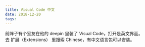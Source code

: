 ```yaml
---
title: Visual Code 中文
date: 2018-12-20
tags:
---
```

前阵子有个室友在他的 deepin 里装了 Visual Code，打开是英文界面。<br>去 扩展（Extensions） 里搜索 Chinese，有中文语言包可以安装。